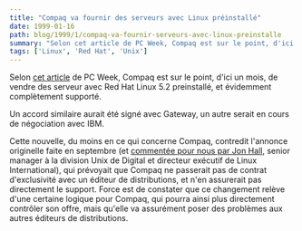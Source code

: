 ```yaml
---
title: "Compaq va fournir des serveurs avec Linux préinstallé"
date: 1999-01-16
path: blog/1999/1/compaq-va-fournir-serveurs-avec-linux-preinstalle
summary: "Selon cet article de PC Week, Compaq est sur le point, d'ici un mois, de vendre des serveur avec Red Hat Linux 5.2 preinstallé, et évidemment complètement supporté."
tags: ['Linux', 'Red Hat', 'Unix']
---
```


<P>
Selon <A HREF="http://www.zdnet.com/pcweek/stories/news/0,4153,385256,00.html">cet
article</A> de PC Week, Compaq est sur le point, d'ici un mois, de
vendre des serveur avec Red Hat Linux 5.2 preinstallé, et évidemment
complètement supporté.
</P>

<P>
Un accord similaire aurait été signé avec Gateway, un autre serait en
cours de négociation avec IBM.
</P>

<P>
Cette nouvelle, du moins en ce qui concerne Compaq,
contredit l'annonce originelle faite en septembre (et <A HREF="http://www.linux-center.org/news/1998-9.html#207">commentée pour
nous par Jon Hall</A>, senior manager à la division Unix de Digital et
directeur exécutif de Linux International), qui prévoyait que Compaq ne
passerait pas de contrat d'exclusivité avec un éditeur de distributions,
et n'en assurerait pas directement le support.  Force est de constater
que ce changement relève d'une certaine logique pour Compaq, qui pourra
ainsi plus directement contrôler son offre, mais qu'elle va assurément
poser des problèmes aux autres éditeurs de distributions.
</P>


